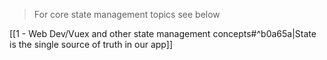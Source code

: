> For core state management topics see below

[[1 - Web Dev/Vuex and other state management concepts#^b0a65a|State is the single source of truth in our app]]
